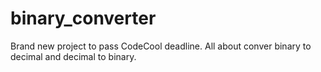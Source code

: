# binary_converter

Brand new project to pass CodeCool deadline.
All about conver binary to decimal and decimal to binary.
